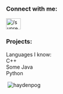 

<h3 align="left">Connect with me:</h3>
<p align="left">
<a href="https://www.youtube.com/c//supremebuilder" target="blank"><img align="center" src="https://cdn.jsdelivr.net/npm/simple-icons@3.0.1/icons/youtube.svg" alt="/supremebuilder" height="30" width="40" /></a>
</p>

<h3 align="left">Projects:</h3>
Languages I know: <br>
C++ <br>
Some Java <br>
Python <br>


<p>&nbsp;<img align="center" src="https://github-readme-stats.vercel.app/api?username=haydenpog&show_icons=true&locale=en" alt="haydenpog" /></p>
